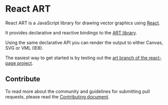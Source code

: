 # React ART

React ART is a JavaScript library for drawing vector graphics using [React](http://facebook.github.io/react/).

It provides declarative and reactive bindings to the [ART library](https://github.com/sebmarkbage/art/).

Using the same declarative API you can render the output to either Canvas, SVG or VML (IE8).

The easiest way to get started is by testing out the [art branch of the react-page project](https://github.com/facebook/react-page/tree/art).

## Contribute

To read more about the community and guidelines for submitting pull requests, please read the [Contributing document](CONTRIBUTING.md).
